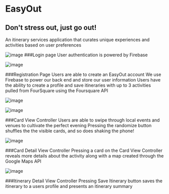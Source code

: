 # EasyOut
## Don't stress out, just go out!

An itinerary services application that curates unique experiences and activities based on user preferences

![image](https://{https://cloud.githubusercontent.com/assets/15115046/14842294/dda2393a-0c13-11e6-86b6-76d8fee16a2b.jpg})
###Login page
User authentication is powered by Firebase

![image](https://{https://cloud.githubusercontent.com/assets/15115046/14842297/dda2c7ce-0c13-11e6-9598-9cbfb634c46a.jpg})

###Registration Page
Users are able to create an EasyOut account
We use Firebase to power our back end and store our user information
Users have the ability to create a profile and save itineraries with up to 3 activities pulled from FourSquare using the Foursquare API

![image](https://{https://cloud.githubusercontent.com/assets/15115046/14842299/dda409b8-0c13-11e6-8f33-237b4983009a.jpg})

![image](https://{https://cloud.githubusercontent.com/assets/15115046/14842298/dda353b0-0c13-11e6-885c-55824a428219.jpg})

###Card View Controller
Users are able to swipe through local events and venues to cultivate the perfect evening
Pressing the randomize button shuffles the the visible cards, and so does shaking the phone!

![image](https://{https://cloud.githubusercontent.com/assets/15115046/14842300/ddaedc30-0c13-11e6-9121-6e3de4379984.jpg})

###Card Detail View Controller
Pressing a card on the Card View Controller reveals more details about the activity along with a map created through the Google Maps API


![image](https://{https://cloud.githubusercontent.com/assets/15115046/14842301/ddaf3b08-0c13-11e6-9a48-4c3c87c9408f.jpg})

###Itinerary Detail View Controller
Pressing Save Itinerary button saves the itinerary to a users profile and presents an itinerary summary
